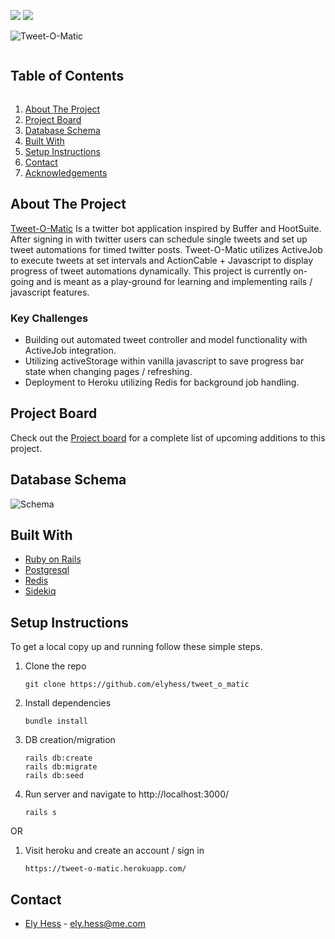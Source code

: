 <!-- Shields -->
![](https://img.shields.io/badge/Rails-5.2.4-informational?style=flat&logo=<LOGO_NAME>&logoColor=white&color=2bbc8a)
![](https://img.shields.io/badge/Ruby-2.5.3-orange)


![Tweet-O-Matic](https://github.com/elyhess/tweet_o_matic/blob/main/header.png)
<!-- TABLE OF CONTENTS -->
<summary><h2 style="display: inline-block">Table of Contents</h2></summary>
<ol>
  <li><a href="#about-the-project">About The Project</a>
  <li><a href="#project-board">Project Board</a></li>
  <li><a href="#database-schema">Database Schema</a></li>
  <li><a href="#built-with">Built With</a>
  <li><a href="#setup-instructions">Setup Instructions</a></li>
  <li><a href="#contact">Contact</a></li>
  <li><a href="#acknowledgements">Acknowledgements</a></li>
</ol>


<!-- ABOUT THE PROJECT -->
## About The Project

[Tweet-O-Matic](https://tweet-o-matic.herokuapp.com/) Is a twitter bot application inspired by Buffer and HootSuite. After signing in with twitter users can schedule single tweets and set up tweet automations for timed twitter posts. Tweet-O-Matic utilizes ActiveJob to execute tweets at set intervals and ActionCable + Javascript to display progress of tweet automations dynamically. This project is currently on-going and is meant as a play-ground for learning and implementing rails / javascript features.

### Key Challenges
- Building out automated tweet controller and model functionality with ActiveJob integration.
- Utilizing activeStorage within vanilla javascript to save progress bar state when changing pages / refreshing.
- Deployment to Heroku utilizing Redis for background job handling.

<!-- PROJECT BOARD -->
## Project Board
Check out the [Project board](https://github.com/elyhess/tweet_o_matic/projects/1) for a complete list of upcoming additions to this project.

<!-- DATABBASE SCHEMA -->
## Database Schema

![Schema](https://github.com/elyhess/tweet_o_matic/blob/main/schema.png)

<!-- BUILT WITH -->
## Built With

* [Ruby on Rails](https://rubyonrails.org/)
* [Postgresql](https://www.postgresql.org/)
* [Redis](https://redis.io/)
* [Sidekiq](https://sidekiq.org/)

<!-- SETUP INSTRUCTIONS -->
## Setup Instructions
To get a local copy up and running follow these simple steps.

1. Clone the repo
   ```
   git clone https://github.com/elyhess/tweet_o_matic
   ```
2. Install dependencies
   ```
   bundle install
   ```
3. DB creation/migration
   ```
   rails db:create
   rails db:migrate
   rails db:seed
   ```
4. Run server and navigate to http://localhost:3000/
   ```
   rails s
   ```
OR

1. Visit heroku and create an account / sign in
   ```
   https://tweet-o-matic.herokuapp.com/
   ```

<!-- CONTACT -->
## Contact
* [Ely Hess](https://github.com/elyhess) - ely.hess@me.com